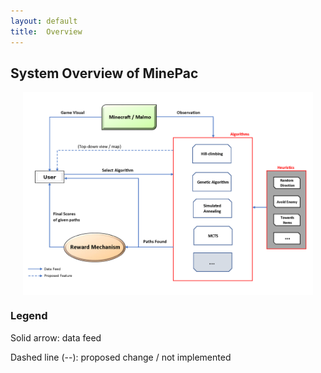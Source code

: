 ```yaml
---
layout:	default
title:	Overview
---
```


## System Overview of MinePac

<img src="media/architectural_map.png" alt="System Architecture" style="display: block; margin-left: auto; margin-right: auto; height: 325px;" />

### Legend

Solid arrow: data feed

Dashed line (--): proposed change / not implemented
